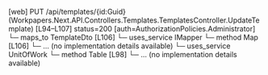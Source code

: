 [web] PUT /api/templates/{id:Guid}  (Workpapers.Next.API.Controllers.Templates.TemplatesController.UpdateTemplate)  [L94–L107] status=200 [auth=AuthorizationPolicies.Administrator]
  └─ maps_to TemplateDto [L106]
  └─ uses_service IMapper
    └─ method Map [L106]
      └─ ... (no implementation details available)
  └─ uses_service UnitOfWork
    └─ method Table [L98]
      └─ ... (no implementation details available)


